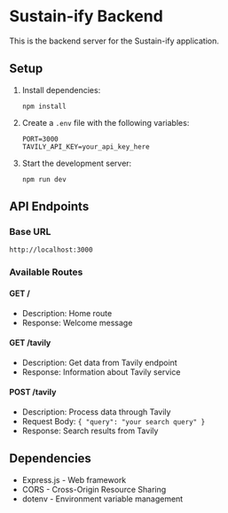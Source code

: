# Sustain-ify Backend

This is the backend server for the Sustain-ify application.

## Setup

1. Install dependencies:
   ```
   npm install
   ```

2. Create a `.env` file with the following variables:
   ```
   PORT=3000
   TAVILY_API_KEY=your_api_key_here
   ```

3. Start the development server:
   ```
   npm run dev
   ```

## API Endpoints

### Base URL
`http://localhost:3000`

### Available Routes

#### GET /
- Description: Home route
- Response: Welcome message

#### GET /tavily
- Description: Get data from Tavily endpoint
- Response: Information about Tavily service

#### POST /tavily
- Description: Process data through Tavily
- Request Body: `{ "query": "your search query" }`
- Response: Search results from Tavily

## Dependencies

- Express.js - Web framework
- CORS - Cross-Origin Resource Sharing
- dotenv - Environment variable management
